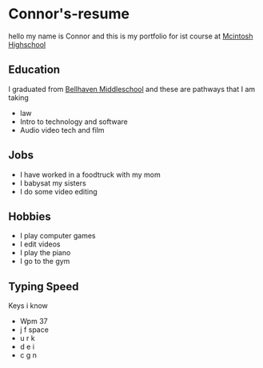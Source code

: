 # Connor's-resume
hello my name is Connor and this is my portfolio for ist course at [Mcintosh Highschool](https://www.fcboe.org/mhs)

## Education 
I graduated from [Bellhaven Middleschool](https://belhaven.linwoodschools.org/) and these are pathways that I am taking
- law
- Intro to technology and software 
- Audio video tech and film

## Jobs 
- I have worked in a foodtruck with my mom 
- I babysat my sisters 
- I do some video editing 

## Hobbies 

- I play computer games 
- I edit videos 
- I play the piano
- I go to the gym

## Typing Speed 
 Keys i know
- Wpm 37 
- j f space
- u r k
- d e i
- c g n
